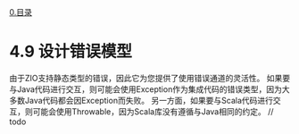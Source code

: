 [0.目录](../0.目录.md)
# 4.9 设计错误模型
由于ZIO支持静态类型的错误，因此它为您提供了使用错误通道的灵活性。
如果要与Java代码进行交互，则可能会使用Exception作为集成代码的错误类型，因为大多数Java代码都会因Exception而失败。
另一方面，如果要与Scala代码进行交互，则可能会使用Throwable，因为Scala库没有遵循与Java相同的约定。
// todo


